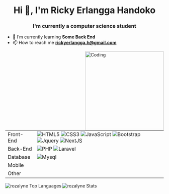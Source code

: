 <h1 align="center">Hi 👋, I'm Ricky Erlangga Handoko</h1>
<h3 align="center">I'm currently a computer science student</h3>

- 🌱 I’m currently learning **Some Back End**
- 📫 How to reach me **rickyerlangga.h@gmail.com**

<table>
  <img align="right" alt="Coding" width="250" src="https://i.pinimg.com/originals/1c/ec/60/1cec60b076ed3e42a0a253548370a353.gif">
	<tr>
		<td>Front-End</td>
		<td>
			<img alt="HTML5" src="https://img.shields.io/badge/HTML5-E34F26.svg?style=flat&logo=HTML5&logoColor=white">
			<img alt="CSS3" src="https://img.shields.io/badge/CSS3-1572B6.svg?style=flat&logo=CSS3&logoColor=white">
			<img alt="JavaScript" src="https://img.shields.io/badge/JavaScript-F7DF1E.svg?style=flat&logo=JavaScript&logoColor=black">
			<img alt="Bootstrap" src="https://img.shields.io/badge/-Bootstrap-blueviolet?logo=bootstrap&logoColor=white">
			<img alt="Jquery" src="https://img.shields.io/badge/-Jquery-critical?logo=jquery&logoColor=white">
			<img alt="NextJS" src="https://img.shields.io/badge/-NextJS-critical?logo=nextdotjs&logoColor=white">
		</td>
	</tr>
	<tr>
		<td>Back-End</td>
		<td>
			<img alt="PHP" src="https://img.shields.io/badge/PHP-777BB4.svg?style=flat&logo=PHP&logoColor=white">
			<img alt="Laravel" src="https://img.shields.io/badge/Laravel-FF2D20.svg?style=flat&logo=Laravel&logoColor=white">
		</td>
	</tr>
	<tr>
		<td>Database</td>
		<td>
			<img alt="Mysql" src="https://img.shields.io/badge/-Mysql-blue?style=flat&logo=mysql&logoColor=white">
		</td>
	</tr>
	<tr>
		<td>Mobile</td>
		<td>
		</td>
	</tr>
	<tr>
		<td>Other</td>
    <td></td>
	</tr>
</table>
  <p><img align="left" alt="rozalyne Top Languages" src="https://github-readme-stats.vercel.app/api/top-langs/?username=rozalyne&show_icons=true&locale=en&layout=compact" /></p>
  <p><img alt="rozalyne Stats" src="https://github-readme-stats.vercel.app/api?username=rozalyne&show_icons=true&locale=en" /> </p>



